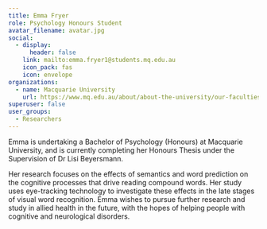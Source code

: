 ```yaml
---
title: Emma Fryer
role: Psychology Honours Student
avatar_filename: avatar.jpg
social:
  - display:
      header: false
    link: mailto:emma.fryer1@students.mq.edu.au
    icon_pack: fas
    icon: envelope
organizations:
  - name: Macquarie University
    url: https://www.mq.edu.au/about/about-the-university/our-faculties/medicine-and-health-sciences/departments-and-centres/school-of-psychological-sciences
superuser: false
user_groups:
  - Researchers
---
```

Emma is undertaking a Bachelor of Psychology (Honours) at Macquarie University, and is currently completing her Honours Thesis under the Supervision of Dr Lisi Beyersmann. 

Her research focuses on the effects of semantics and word prediction on the cognitive processes that drive reading compound words. Her study uses eye-tracking technology to investigate these effects in the late stages of visual word recognition. Emma wishes to pursue further research and study in allied health in the future, with the hopes of helping people with cognitive and neurological disorders. 
